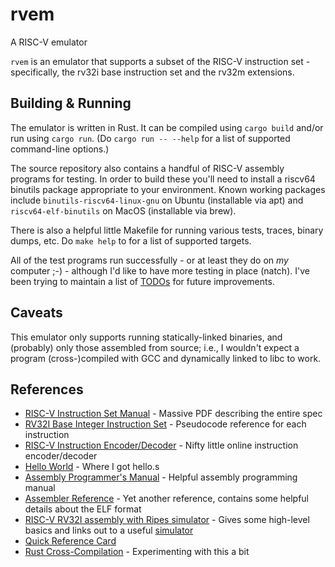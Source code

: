 # rvem
A RISC-V emulator

`rvem` is an emulator that supports a subset of the RISC-V instruction set - specifically, the rv32i base instruction set and the rv32m extensions.

## Building & Running
The emulator is written in Rust. It can be compiled using `cargo build` and/or run using `cargo run`. (Do `cargo run -- --help` for a list of supported command-line options.)

The source repository also contains a handful of RISC-V assembly programs for testing. In order to build these you'll need to install a riscv64 binutils package appropriate to your environment. Known working packages include `binutils-riscv64-linux-gnu` on Ubuntu (installable via apt) and `riscv64-elf-binutils` on MacOS (installable via brew).

There is also a helpful little Makefile for running various tests, traces, binary dumps, etc. Do `make help` to for a list of supported targets.

All of the test programs run successfully - or at least they do on _my_ computer ;-) - although I'd like to have more testing in place (natch). I've been trying to maintain a list of [TODOs](TODO.md) for future improvements.

## Caveats
This emulator only supports running statically-linked binaries, and (probably) only those assembled from source; i.e., I wouldn't expect a program (cross-)compiled with GCC and dynamically linked to libc to work.

## References
* [RISC-V Instruction Set Manual](https://riscv.org/wp-content/uploads/2017/05/riscv-spec-v2.2.pdf) - Massive PDF describing the entire spec
* [RV32I Base Integer Instruction Set](https://docs.openhwgroup.org/projects/cva6-user-manual/01_cva6_user/RISCV_Instructions_RV32I.html) - Pseudocode reference for each instruction
* [RISC-V Instruction Encoder/Decoder](https://luplab.gitlab.io/rvcodecjs/) - Nifty little online instruction encoder/decoder
* [Hello World](https://smist08.wordpress.com/2019/09/07/risc-v-assembly-language-hello-world/) - Where I got hello.s
* [Assembly Programmer's Manual](https://github.com/riscv-non-isa/riscv-asm-manual/blob/main/src/asm-manual.adoc) - Helpful assembly programming manual
* [Assembler Reference](https://michaeljclark.github.io/asm.html) - Yet another reference, contains some helpful details about the ELF format
* [RISC-V RV32I assembly with Ripes simulator](https://dantalion.nl/2022/02/25/risc-v-rv32i-assembly.html) - Gives some high-level basics and links out to a useful [simulator](https://github.com/mortbopet/Ripes)
* [Quick Reference Card](https://github.com/dylanmc/CS2-RISC-V/raw/master/Extra%20stuff/RISC-V%20quick%20ref%20card.pdf)
* [Rust Cross-Compilation](https://danielmangum.com/posts/risc-v-bytes-rust-cross-compilation/) - Experimenting with this a bit
